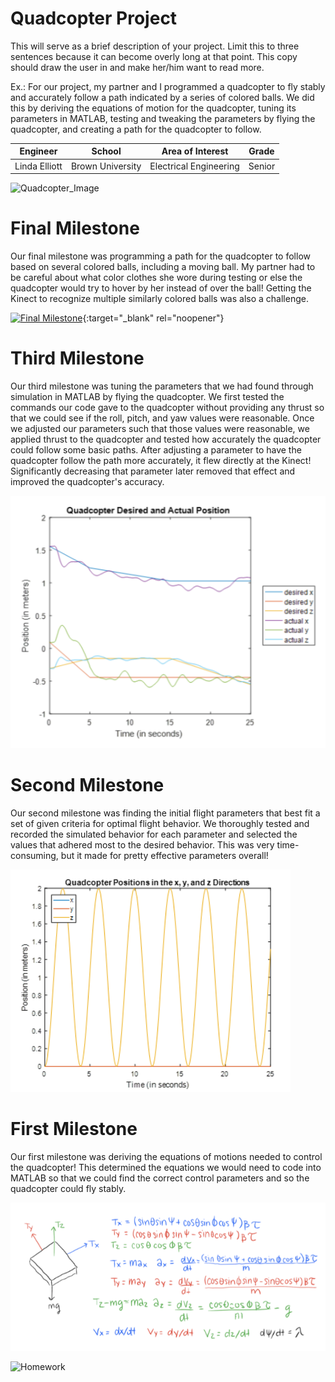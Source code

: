 ﻿# Quadcopter Project
This will serve as a brief description of your project. Limit this to three sentences because it can become overly long at that point. This copy should draw the user in and make her/him want to read more.

Ex.: For our project, my partner and I programmed a quadcopter to fly stably and accurately follow a path indicated by a series of colored balls. We did this by deriving the equations of motion for the quadcopter, tuning its parameters in MATLAB, testing and tweaking the parameters by flying the quadcopter, and creating a path for the quadcopter to follow.

| **Engineer** | **School** | **Area of Interest** | **Grade** |
|:--:|:--:|:--:|:--:|
| Linda Elliott | Brown University | Electrical Engineering | Senior


![Quadcopter_Image](https://th.bing.com/th/id/OIP.2zK6jZK_7nHSOcAHOk7YQQHaFj?w=248&h=186&c=7&o=5&dpr=1.5&pid=1.7)
  
# Final Milestone
Our final milestone was programming a path for the quadcopter to follow based on several colored balls, including a moving ball. My partner had to be careful about what color clothes she wore during testing or else the quadcopter would try to hover by her instead of over the ball! Getting the Kinect to recognize multiple similarly colored balls was also a challenge.

[![Final Milestone](https://res.cloudinary.com/marcomontalbano/image/upload/v1623635466/video_to_markdown/images/youtube--qq9AP6cm8Ek-c05b58ac6eb4c4700831b2b3070cd403.jpg)](https://youtu.be/qq9AP6cm8Ek "Final Quadcopter Flight"){:target="_blank" rel="noopener"}

# Third Milestone
Our third milestone was tuning the parameters that we had found through simulation in MATLAB by flying the quadcopter. We first tested the commands our code gave to the quadcopter without providing any thrust so that we could see if the roll, pitch, and yaw values were reasonable. Once we adjusted our parameters such that those values were reasonable, we applied thrust to the quadcopter and tested how accurately the quadcopter could follow some basic paths. After adjusting a parameter to have the quadcopter follow the path more accurately, it flew directly at the Kinect! Significantly decreasing that parameter later removed that effect and improved the quadcopter's accuracy.

![Third Milestone](https://github.com/bugbard/BSE_Template_Portfolio/raw/gh-pages/QuadcopterFlightAccuracy.PNG)

# Second Milestone
Our second milestone was finding the initial flight parameters that best fit a set of given criteria for optimal flight behavior. We thoroughly tested and recorded the simulated behavior for each parameter and selected the values that adhered most to the desired behavior. This was very time-consuming, but it made for pretty effective parameters overall!

![Second Milestone](https://github.com/bugbard/BSE_Template_Portfolio/raw/gh-pages/QuadcopterSim.PNG)

# First Milestone
Our first milestone was deriving the equations of motions needed to control the quadcopter! This determined the equations we would need to code into MATLAB so that we could find the correct control parameters and so the quadcopter could fly stably.

![First Milestone](https://github.com/bugbard/BSE_Template_Portfolio/raw/gh-pages/QuadcopterEOM.PNG)

![Homework](https://github.com/bugbard/LindaElliotts_BSE_Portfolio/raw/gh-pages/2020-10-21%20(2).png)


